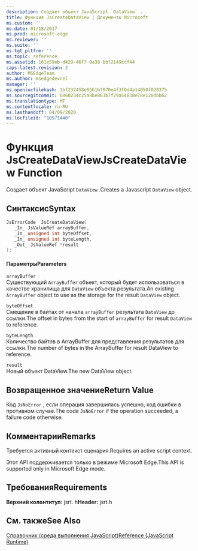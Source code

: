 ```yaml
---
description: Создает объект JavaScript `DataView` .
title: Функция JsCreateDataView | Документы Microsoft
ms.custom: ''
ms.date: 01/18/2017
ms.prod: microsoft-edge
ms.reviewer: ''
ms.suite: ''
ms.tgt_pltfrm: ''
ms.topic: reference
ms.assetid: 161e59eb-d429-46f7-9a38-bbf2149ccf44
caps.latest.revision: 2
author: MSEdgeTeam
ms.author: msedgedevrel
manager: ''
ms.openlocfilehash: 1bf237458e8561b7070e4f3f0d4a14050f028375
ms.sourcegitcommit: 6860234c25a8be863b7f29a54838e78e120dbb62
ms.translationtype: MT
ms.contentlocale: ru-RU
ms.lasthandoff: 04/09/2020
ms.locfileid: "10571440"
---
```

# <span data-ttu-id="0abb1-103">Функция JsCreateDataView</span><span class="sxs-lookup"><span data-stu-id="0abb1-103">JsCreateDataView Function</span></span>
<span data-ttu-id="0abb1-104">Создает объект JavaScript `DataView` .</span><span class="sxs-lookup"><span data-stu-id="0abb1-104">Creates a Javascript `DataView` object.</span></span>  
  
## <span data-ttu-id="0abb1-105">Синтаксис</span><span class="sxs-lookup"><span data-stu-id="0abb1-105">Syntax</span></span>  
  
```cpp  
JsErrorCode  JsCreateDataView(  
   _In_ JsValueRef arrayBuffer,  
   _In_ unsigned int byteOffset,  
   _In_ unsigned int byteLength,  
   _Out_ JsValueRef *result  
);  
```  
  
#### <span data-ttu-id="0abb1-106">Параметры</span><span class="sxs-lookup"><span data-stu-id="0abb1-106">Parameters</span></span>  
 `arrayBuffer`  
 <span data-ttu-id="0abb1-107">Существующий `ArrayBuffer` объект, который будет использоваться в качестве хранилища для `DataView` объекта результата.</span><span class="sxs-lookup"><span data-stu-id="0abb1-107">An existing `ArrayBuffer` object to use as the storage for the result `DataView` object.</span></span>  
  
 `byteOffset`  
 <span data-ttu-id="0abb1-108">Смещение в байтах от начала `arrayBuffer` результата `DataView` до ссылки.</span><span class="sxs-lookup"><span data-stu-id="0abb1-108">The offset in bytes from the start of `arrayBuffer` for result `DataView` to reference.</span></span>  
  
 `byteLength`  
 <span data-ttu-id="0abb1-109">Количество байтов в ArrayBuffer для представления результатов для ссылки.</span><span class="sxs-lookup"><span data-stu-id="0abb1-109">The number of bytes in the ArrayBuffer for result DataView to reference.</span></span>  
  
 `result`  
 <span data-ttu-id="0abb1-110">Новый объект DataView.</span><span class="sxs-lookup"><span data-stu-id="0abb1-110">The new DataView object.</span></span>  
  
## <span data-ttu-id="0abb1-111">Возвращенное значение</span><span class="sxs-lookup"><span data-stu-id="0abb1-111">Return Value</span></span>  
 <span data-ttu-id="0abb1-112">Код `JsNoError` , если операция завершилась успешно, код ошибки в противном случае.</span><span class="sxs-lookup"><span data-stu-id="0abb1-112">The code `JsNoError` if the operation succeeded, a failure code otherwise.</span></span>  
  
## <span data-ttu-id="0abb1-113">Комментарии</span><span class="sxs-lookup"><span data-stu-id="0abb1-113">Remarks</span></span>  
 <span data-ttu-id="0abb1-114">Требуется активный контекст сценария.</span><span class="sxs-lookup"><span data-stu-id="0abb1-114">Requires an active script context.</span></span>  
  
 <span data-ttu-id="0abb1-115">Этот API поддерживается только в режиме Microsoft Edge.</span><span class="sxs-lookup"><span data-stu-id="0abb1-115">This API is supported only in Microsoft Edge mode.</span></span>  
  
## <span data-ttu-id="0abb1-116">Требования</span><span class="sxs-lookup"><span data-stu-id="0abb1-116">Requirements</span></span>  
 <span data-ttu-id="0abb1-117">**Верхний колонтитул:** jsrt. h</span><span class="sxs-lookup"><span data-stu-id="0abb1-117">**Header:** jsrt.h</span></span>  
  
## <span data-ttu-id="0abb1-118">См. также</span><span class="sxs-lookup"><span data-stu-id="0abb1-118">See Also</span></span>  
 [<span data-ttu-id="0abb1-119">Справочник (среда выполнения JavaScript)</span><span class="sxs-lookup"><span data-stu-id="0abb1-119">Reference (JavaScript Runtime)</span></span>](../chakra-hosting/reference-javascript-runtime.md)